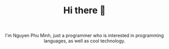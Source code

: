 <div align="center">
  <h1>Hi there 👋</h1>
  <br/>
  <br/>
  I'm Nguyen Phu Minh, just a programmer who is interested in programming languages, as well as cool technology.
</div>

